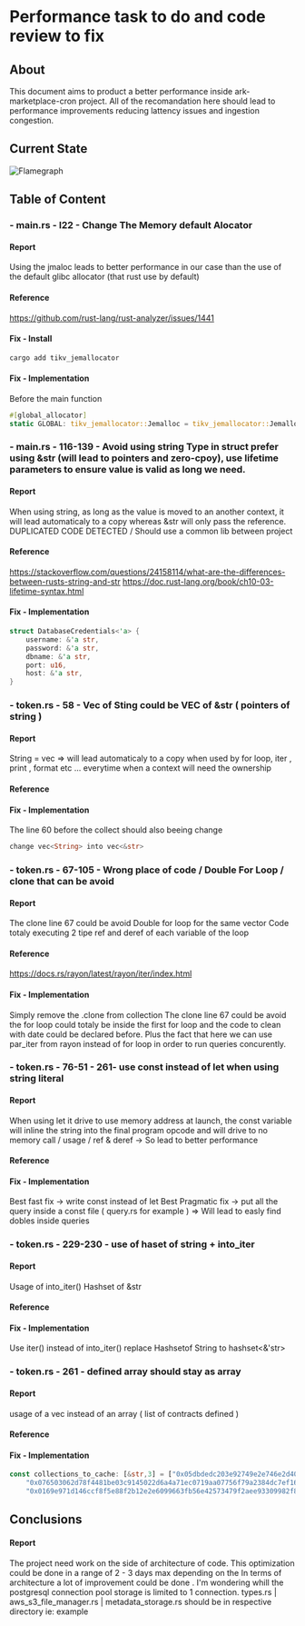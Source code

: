 # Performance task to do and code review to fix

## About 
This document aims to product a better performance inside ark-marketplace-cron project. 
All of the recomandation here should lead to performance improvements reducing lattency issues and ingestion congestion. 

## Current State

![Flamegraph](./flamegraph.svg)

## Table of Content 

### - main.rs - l22 -  Change The Memory default Alocator 
#### Report
Using the jmaloc leads to better performance in our case than the use of the default glibc allocator (that rust use by default)
#### Reference 
https://github.com/rust-lang/rust-analyzer/issues/1441
#### Fix - Install
```bash
cargo add tikv_jemallocator
```
#### Fix - Implementation
Before the main function 
```rust
#[global_allocator]
static GLOBAL: tikv_jemallocator::Jemalloc = tikv_jemallocator::Jemalloc;
```

### - main.rs - 116-139 -  Avoid using string Type in struct prefer using &str (will lead to pointers and zero-cpoy), use lifetime parameters to ensure value is valid as long we need.
#### Report
When using string, as long as the value is moved to an another context, it will lead automaticaly to a copy whereas &str will only pass the reference.
DUPLICATED CODE DETECTED / Should use a common lib between project
#### Reference 
https://stackoverflow.com/questions/24158114/what-are-the-differences-between-rusts-string-and-str
https://doc.rust-lang.org/book/ch10-03-lifetime-syntax.html
#### Fix - Implementation
```rust
struct DatabaseCredentials<'a> {
    username: &'a str,
    password: &'a str,
    dbname: &'a str,
    port: u16,
    host: &'a str,
}
```

### - token.rs - 58 - Vec of Sting could be VEC of &str ( pointers of string )
#### Report
String = vec<u8> => will lead automaticaly to a copy when used by for loop, iter , print , format etc ... everytime when a context will need the ownership
#### Reference 
#### Fix - Implementation
The line 60 before the collect should also beeing change
```rust
change vec<String> into vec<&str> 
```

### - token.rs - 67-105 - Wrong place of code / Double For Loop / clone that can be avoid 
#### Report
The clone line 67 could be avoid 
Double for loop for the same vector
Code totaly executing 2 tipe ref and deref of each variable of the loop
#### Reference 
https://docs.rs/rayon/latest/rayon/iter/index.html
#### Fix - Implementation
Simply remove the .clone from collection
The clone line 67 could be avoid 
the for loop could totaly be inside the first for loop and the code to clean with date could be declared before. 
Plus the fact that here we can use par_iter from rayon instead of for loop in order to run queries concurently.

### - token.rs - 76-51 - 261- use const instead of let when using string literal 
#### Report
When using let it drive to use memory address at launch, the const variable will inline the string into the final program opcode and will drive to no memory call / usage / ref & deref -> So lead to better performance
#### Reference 
#### Fix - Implementation
Best fast fix -> write const instead of let 
Best Pragmatic fix -> put all the query inside a const file ( query.rs for example ) => Will lead to easly find dobles inside queries 

### - token.rs - 229-230 - use of haset of string + into_iter
#### Report
Usage of into_iter()
Hashset of &str
#### Reference 
#### Fix - Implementation
Use iter() instead of into_iter()
replace Hashsetof String to hashset<&'str>

### - token.rs - 261 - defined array should stay as array
#### Report
usage of a vec instead of an array ( list of contracts defined )
#### Reference 
#### Fix - Implementation
```rust
const collections_to_cache: [&str,3] = ["0x05dbdedc203e92749e2e746e2d40a768d966bd243df04a6b712e222bc040a9af",
    "0x076503062d78f4481be03c9145022d6a4a71ec0719aa07756f79a2384dc7ef16",
    "0x0169e971d146ccf8f5e88f2b12e2e6099663fb56e42573479f2aee93309982f8"]
```


## Conclusions
#### Report
The project need work on the side of architecture of code.
This optimization could be done in a range of 2 - 3 days max depending on the 
In terms of architecture a lot of improvement could be done .
I'm wondering whill the postgresql connection pool storage is limited to 1 connection.
types.rs | aws_s3_file_manager.rs | metadata_storage.rs should be in respective directory ie: example